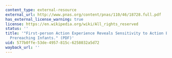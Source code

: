 ```yaml
---
content_type: external-resource
external_url: http://www.pnas.org/content/pnas/110/46/18728.full.pdf
has_external_license_warning: true
license: https://en.wikipedia.org/wiki/All_rights_reserved
status: ''
title: '"First-person Action Experience Reveals Sensitivity to Action Efficiency in
  Prereaching Infants." (PDF)'
uid: 577b0ffe-53de-4957-815c-6258032a5d72
wayback_url: ''
---
```

